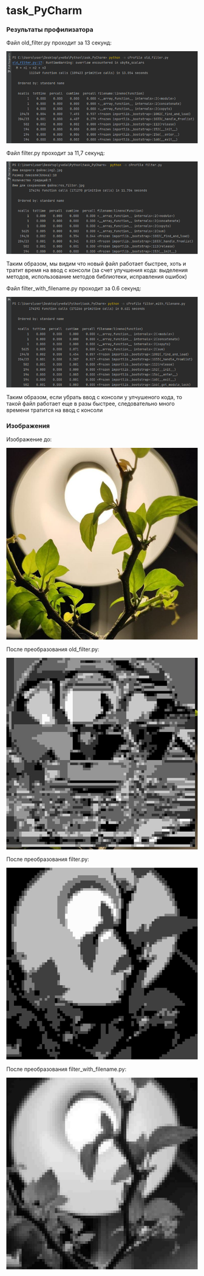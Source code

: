 # task_PyCharm
### Результаты профилизатора

Файл old_filter.py проходит за 13 секунд:

<img src="https://github.com/NastyaBay/task_PyCharm/blob/main/res_prof/prof_old.png">

Файл filter.py проходит за 11,7 секунд:

<img src="https://github.com/NastyaBay/task_PyCharm/blob/main/res_prof/prof_filter.png">

Таким образом, мы видим что новый файл работает быстрее, хоть и тратит время на ввод с консоли (за счет улучшения кода: выделения методов, использование методов библиотеки, исправления ошибок)

Файл filter_with_filename.py проходит за 0.6 секунд:

<img src="https://github.com/NastyaBay/task_PyCharm/blob/main/res_prof/prof_filename.png">

Таким образом, если убрать ввод с консоли у улчушеного кода, то такой файл работает еще в разы быстрее, следовательно много времени тратится на ввод с консоли

### Изображения

Изображение до:

<img src="https://github.com/NastyaBay/task_PyCharm/blob/main/img2.jpg">

После преобразования old_filter.py:

<img src="https://github.com/NastyaBay/task_PyCharm/blob/main/res_img/res_old.jpg">

После преобразования filter.py:

<img src="https://github.com/NastyaBay/task_PyCharm/blob/main/res_img/res_filter.jpg">

После преобразования filter_with_filename.py:

<img src="https://github.com/NastyaBay/task_PyCharm/blob/main/res_img/res_filename.jpg">
